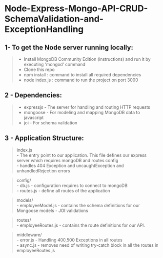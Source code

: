 

# Node-Express-Mongo-API-CRUD-SchemaValidation-and-ExceptionHandling

## 1- To get the Node server running locally:   

  > - Install MongoDB Community Edition (instructions) and run it by executing 'mongod' command  
  > - Clone this repo  
  > - npm install   :  command to install all required dependencies  
  > - node index.js : command to run the project on port 3000  


## 2 - Dependencies:   

  > - expressjs - The server for handling and routing HTTP requests
  > - mongoose  - For modeling and mapping MongoDB data to javascript
  > - joi       - For schema validation
 
## 3 - Application Structure:   

  > index.js  
      - The entry point to our application. This file defines our express server which requires mongoDB and routes config  
      - handles 404 Exception and uncaughtException and unhandledRejection errors
     
  > config/   
    - db.js     - configuration requires to connect to mongoDB  
    - routes.js - define all routes of the application
  
  > models/    
    - employeeModel.js - contains the schema definitions for our Mongoose models
    - JOI validations 

  >routes/  
    - employeeRoutes.js - contains the route definitions for our API.
 
  >middleware/  
    - error.js - Handling 400,500 Exceptions in all routes   
    - async.js - removes need of writing try-catch block in all the routes in employeeRoutes.js 
